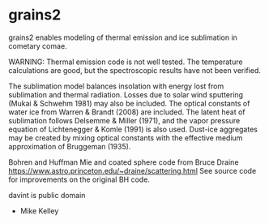 # grains2

grains2 enables modeling of thermal emission and ice sublimation in cometary comae.

WARNING: Thermal emission code is not well tested.  The temperature calculations are good, but the spectroscopic results have not been verified.

The sublimation model balances insolation with energy lost from sublimation and thermal radiation.  Losses due to solar wind sputtering (Mukai & Schwehm 1981) may also be included.  The optical constants of water ice from Warren & Brandt (2008) are included.  The latent heat of sublimation follows Delsemme & Miller (1971), and the vapor pressure equation of Lichtenegger & Komle (1991) is also used. Dust-ice aggregates may be created by mixing optical constants with the effective medium approximation of Bruggeman (1935).

Bohren and Huffman Mie and coated sphere code from Bruce Draine https://www.astro.princeton.edu/~draine/scattering.html  See source code for improvements on the original BH code.

davint is public domain

- Mike Kelley
